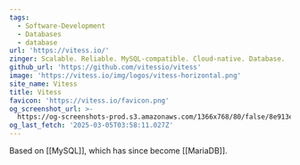 ```yaml
---
tags:
  - Software-Development
  - Databases
  - database
url: 'https://vitess.io/'
zinger: Scalable. Reliable. MySQL-compatible. Cloud-native. Database.
github_url: 'https://github.com/vitessio/vitess'
image: 'https://vitess.io/img/logos/vitess-horizontal.png'
site_name: Vitess
title: Vitess
favicon: 'https://vitess.io/favicon.png'
og_screenshot_url: >-
  https://og-screenshots-prod.s3.amazonaws.com/1366x768/80/false/8e913e1ef72703efb8cadd96a7d2d125fde04a323b528f73eb41c4cf936e2768.jpeg
og_last_fetch: '2025-03-05T03:58:11.027Z'
---
```

Based on [[MySQL]], which has since become [[MariaDB]].


